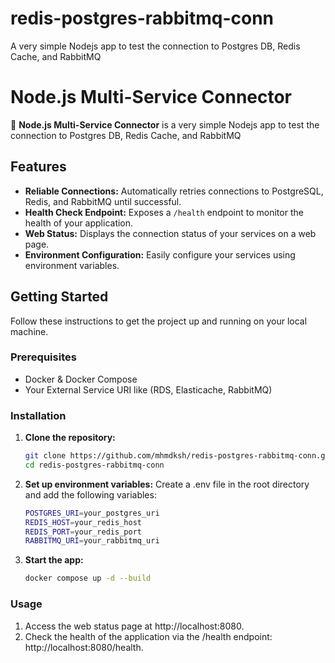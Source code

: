 # redis-postgres-rabbitmq-conn
A very simple Nodejs app to test the connection to Postgres DB, Redis Cache, and RabbitMQ
# Node.js Multi-Service Connector

🚀 **Node.js Multi-Service Connector** is a very simple Nodejs app to test the connection to Postgres DB, Redis Cache, and RabbitMQ

## Features

- **Reliable Connections:** Automatically retries connections to PostgreSQL, Redis, and RabbitMQ until successful.
- **Health Check Endpoint:** Exposes a `/health` endpoint to monitor the health of your application.
- **Web Status:** Displays the connection status of your services on a web page.
- **Environment Configuration:** Easily configure your services using environment variables.

## Getting Started
Follow these instructions to get the project up and running on your local machine.

### Prerequisites
- Docker & Docker Compose
- Your External Service URI like (RDS, Elasticache, RabbitMQ)

### Installation
1. **Clone the repository:**
   ```sh
   git clone https://github.com/mhmdksh/redis-postgres-rabbitmq-conn.git
   cd redis-postgres-rabbitmq-conn
2. **Set up environment variables:**
Create a .env file in the root directory and add the following variables:
    ```sh
    POSTGRES_URI=your_postgres_uri
    REDIS_HOST=your_redis_host
    REDIS_PORT=your_redis_port
    RABBITMQ_URI=your_rabbitmq_uri
3. **Start the app:**
    ```sh
    docker compose up -d --build
### Usage
1. Access the web status page at http://localhost:8080.
2. Check the health of the application via the /health endpoint: http://localhost:8080/health.
